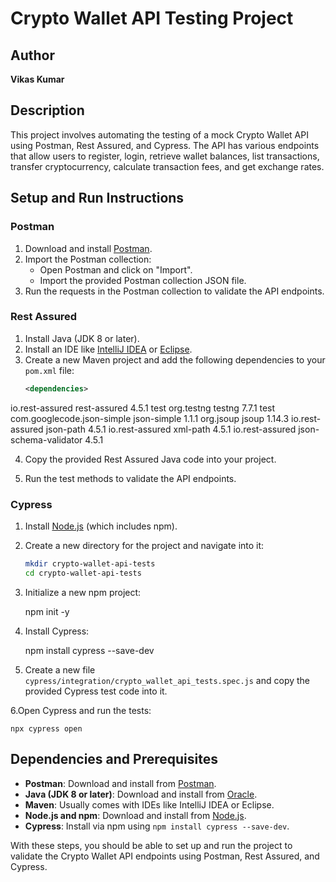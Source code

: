 # Crypto Wallet API Testing Project

## Author
**Vikas Kumar**

## Description
This project involves automating the testing of a mock Crypto Wallet API using Postman, Rest Assured, and Cypress. The API has various endpoints that allow users to register, login, retrieve wallet balances, list transactions, transfer cryptocurrency, calculate transaction fees, and get exchange rates.

## Setup and Run Instructions

### Postman
1. Download and install [Postman](https://www.postman.com/downloads/).
2. Import the Postman collection:
    - Open Postman and click on "Import".
    - Import the provided Postman collection JSON file.
3. Run the requests in the Postman collection to validate the API endpoints.

### Rest Assured
1. Install Java (JDK 8 or later).
2. Install an IDE like [IntelliJ IDEA](https://www.jetbrains.com/idea/download/) or [Eclipse](https://www.eclipse.org/downloads/).
3. Create a new Maven project and add the following dependencies to your `pom.xml` file:
    ```xml
    <dependencies>
<!-- https://mvnrepository.com/artifact/io.rest-assured/rest-assured -->
<dependency>
    <groupId>io.rest-assured</groupId>
    <artifactId>rest-assured</artifactId>
    <version>4.5.1</version>
    <scope>test</scope>
</dependency>
<!-- https://mvnrepository.com/artifact/org.testng/testng -->
<dependency>
    <groupId>org.testng</groupId>
    <artifactId>testng</artifactId>
    <version>7.7.1</version>
    <scope>test</scope>
</dependency>
<!-- https://mvnrepository.com/artifact/com.googlecode.json-simple/json-simple -->
<dependency>
    <groupId>com.googlecode.json-simple</groupId>
    <artifactId>json-simple</artifactId>
    <version>1.1.1</version>
</dependency>
<dependency>
    <groupId>org.jsoup</groupId>
    <artifactId>jsoup</artifactId>
    <version>1.14.3</version>
</dependency>
<dependency>
   <groupId>io.rest-assured</groupId>
   <artifactId>json-path</artifactId>
   <version>4.5.1</version>
   </dependency>
<dependency>
   <groupId>io.rest-assured</groupId>
   <artifactId>xml-path</artifactId>
   <version>4.5.1</version>
   </dependency>
<dependency>
   <groupId>io.rest-assured</groupId>
   <artifactId>json-schema-validator</artifactId>
   <version>4.5.1</version>
   </dependency>
  </dependencies>
  
4. Copy the provided Rest Assured Java code into your project.
   
5. Run the test methods to validate the API endpoints.

### Cypress
1. Install [Node.js](https://nodejs.org/) (which includes npm).
2. Create a new directory for the project and navigate into it:
    ```sh
    mkdir crypto-wallet-api-tests
    cd crypto-wallet-api-tests
    ```
3. Initialize a new npm project:
   
    npm init -y
   
4. Install Cypress:
   
    npm install cypress --save-dev
  
5. Create a new file `cypress/integration/crypto_wallet_api_tests.spec.js` and copy the provided Cypress test code into it.

6.Open Cypress and run the tests:
   
    npx cypress open
   

## Dependencies and Prerequisites
- **Postman**: Download and install from [Postman](https://www.postman.com/downloads/).
- **Java (JDK 8 or later)**: Download and install from [Oracle](https://www.oracle.com/java/technologies/javase-downloads.html).
- **Maven**: Usually comes with IDEs like IntelliJ IDEA or Eclipse.
- **Node.js and npm**: Download and install from [Node.js](https://nodejs.org/).
- **Cypress**: Install via npm using `npm install cypress --save-dev`.

With these steps, you should be able to set up and run the project to validate the Crypto Wallet API endpoints using Postman, Rest Assured, and Cypress.
